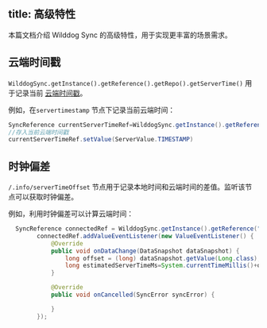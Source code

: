 
title: 高级特性
---

本篇文档介绍 Wilddog Sync 的高级特性，用于实现更丰富的场景需求。

## 云端时间戳

`WilddogSync.getInstance().getReference().getRepo().getServerTime()` 用于记录当前 [云端时间戳](/api/sync/android/ServerValue.html#TIMESTAMP)。

例如，在`servertimestamp` 节点下记录当前云端时间：

```java
SyncReference currentServerTimeRef=WilddogSync.getInstance().getReference("servertimestamp");
//存入当前云端时间戳
currentServerTimeRef.setValue(ServerValue.TIMESTAMP)
```

## 时钟偏差

 `/.info/serverTimeOffset` 节点用于记录本地时间和云端时间的差值。监听该节点可以获取时钟偏差。

例如，利用时钟偏差可以计算云端时间：

```java
  SyncReference connectedRef = WilddogSync.getInstance().getReference(".info/serverTimeOffset");
        connectedRef.addValueEventListener(new ValueEventListener() {
            @Override
            public void onDataChange(DataSnapshot dataSnapshot) {
                long offset = (long) dataSnapshot.getValue(Long.class);
                long estimatedServerTimeMs=System.currentTimeMillis()+offset;
            }

            @Override
            public void onCancelled(SyncError syncError) {

            }
        });
```